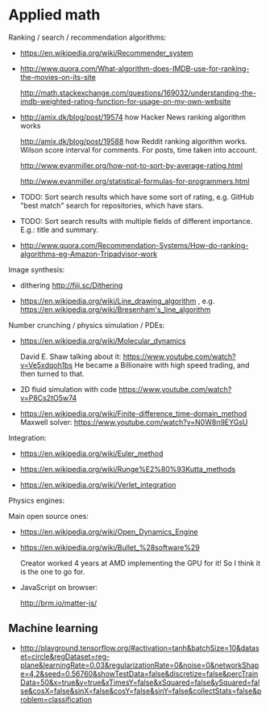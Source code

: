 # Applied math

Ranking / search / recommendation algorithms:

-   <https://en.wikipedia.org/wiki/Recommender_system>

-   <http://www.quora.com/What-algorithm-does-IMDB-use-for-ranking-the-movies-on-its-site>

    <http://math.stackexchange.com/questions/169032/understanding-the-imdb-weighted-rating-function-for-usage-on-my-own-website>

-   <http://amix.dk/blog/post/19574> how Hacker News ranking algorithm works

    <http://amix.dk/blog/post/19588> how Reddit ranking algorithm works. Wilson score interval for comments. For posts, time taken into account.

    <http://www.evanmiller.org/how-not-to-sort-by-average-rating.html>

    <http://www.evanmiller.org/statistical-formulas-for-programmers.html>

-   TODO: Sort search results which have some sort of rating, e.g. GitHub "best match" search for repositories, which have stars.

-   TODO: Sort search results with multiple fields of different importance. E.g.: title and summary.

-   <http://www.quora.com/Recommendation-Systems/How-do-ranking-algorithms-eg-Amazon-Tripadvisor-work>

Image synthesis:

-   dithering http://fiji.sc/Dithering

-   https://en.wikipedia.org/wiki/Line_drawing_algorithm , e.g. https://en.wikipedia.org/wiki/Bresenham's_line_algorithm

Number crunching / physics simulation / PDEs:

-   https://en.wikipedia.org/wiki/Molecular_dynamics

    David E. Shaw talking about it: https://www.youtube.com/watch?v=Ve5xdqoh1bs He became a Billionaire with high speed trading, and then turned to that.

-   2D fluid simulation with code https://www.youtube.com/watch?v=P8Cs2tO5w74

-   <https://en.wikipedia.org/wiki/Finite-difference_time-domain_method> Maxwell solver: <https://www.youtube.com/watch?v=N0W8n9EYGsU>

Integration:

-   <https://en.wikipedia.org/wiki/Euler_method>

-   <https://en.wikipedia.org/wiki/Runge%E2%80%93Kutta_methods>

-   <https://en.wikipedia.org/wiki/Verlet_integration>

Physics engines:

Main open source ones:

-   https://en.wikipedia.org/wiki/Open_Dynamics_Engine

-   https://en.wikipedia.org/wiki/Bullet_%28software%29

    Creator worked 4 years at AMD implementing the GPU for it! So I think it is the one to go for.

-   JavaScript on browser:

    http://brm.io/matter-js/

## Machine learning

- http://playground.tensorflow.org/#activation=tanh&batchSize=10&dataset=circle&regDataset=reg-plane&learningRate=0.03&regularizationRate=0&noise=0&networkShape=4,2&seed=0.56760&showTestData=false&discretize=false&percTrainData=50&x=true&y=true&xTimesY=false&xSquared=false&ySquared=false&cosX=false&sinX=false&cosY=false&sinY=false&collectStats=false&problem=classification
